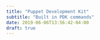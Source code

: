 ```yaml
---
title: "Puppet Development Kit"
subtitle: "Built in PDK commands"
date: 2019-06-06T13:56:42-04:00
draft: true
---
```

